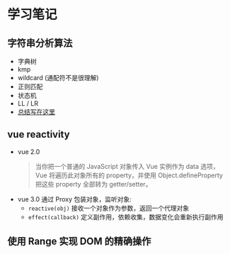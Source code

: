 # 学习笔记

## 字符串分析算法

- 字典树
- kmp
- wildcard (通配符不是很理解)
- 正则匹配
- 状态机
- LL / LR
- [总结写在这里](https://github.com/shujer/DailyAlgorithm/issues/2)

## vue reactivity

- vue 2.0
  > 当你把一个普通的 JavaScript 对象传入 Vue 实例作为 data 选项，Vue 将遍历此对象所有的 property，并使用 Object.defineProperty 把这些 property 全部转为 getter/setter。
- vue 3.0
  通过 Proxy 包装对象，监听对象:
  - `reactive(obj)` 接收一个对象作为参数，返回一个代理对象
  - `effect(callback)` 定义副作用，依赖收集，数据变化会重新执行副作用

## 使用 Range 实现 DOM 的精确操作
